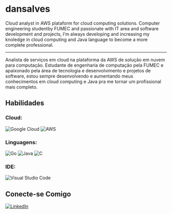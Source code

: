 # dansalves 
Cloud analyst in AWS plataform for cloud computing solutions. Computer engineering studentby FUMEC and passionate with IT area and software development and projects, I’m always developing and increasing my knoledge in cloud computing and Java language to become a more complete professional.

----------

Analista de serviços em cloud na plataforma da AWS de solução em nuvem para computação. Estudante de engenharia de computação pela FUMEC e apaixonado pela área de tecnologia e desenvolvimento e projetos de software, estou sempre desenvolvendo e aumentando meus conhecimentos em cloud computing e Java pra me tornar um profissional mais completo.

## Habilidades
### Cloud: 
![Google Cloud](https://img.shields.io/badge/GoogleCloud-%234285F4.svg?style=for-the-badge&logo=google-cloud&logoColor=white)
![AWS](https://img.shields.io/badge/AWS-%23FF9900.svg?style=for-the-badge&logo=amazon-aws&logoColor=white)

### Linguagens:
![Go](https://img.shields.io/badge/go-%2300ADD8.svg?style=for-the-badge&logo=go&logoColor=white)
![Java](https://img.shields.io/badge/java-%23ED8B00.svg?style=for-the-badge&logo=openjdk&logoColor=white)
![C](https://img.shields.io/badge/c-%2300599C.svg?style=for-the-badge&logo=c&logoColor=white)

### IDE:
![Visual Studio Code](https://img.shields.io/badge/Visual%20Studio%20Code-0078d7.svg?style=for-the-badge&logo=visual-studio-code&logoColor=white)

## Conecte-se Comigo

[![LinkedIn](https://img.shields.io/badge/linkedin-%230077B5.svg?style=for-the-badge&logo=linkedin&logoColor=white)](https://www.linkedin.com/in/dansalvess/)

